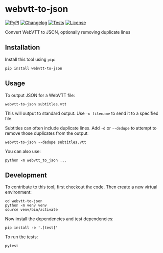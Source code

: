 # webvtt-to-json

[![PyPI](https://img.shields.io/pypi/v/webvtt-to-json.svg)](https://pypi.org/project/webvtt-to-json/)
[![Changelog](https://img.shields.io/github/v/release/simonw/webvtt-to-json?include_prereleases&label=changelog)](https://github.com/simonw/webvtt-to-json/releases)
[![Tests](https://github.com/simonw/webvtt-to-json/workflows/Test/badge.svg)](https://github.com/simonw/webvtt-to-json/actions?query=workflow%3ATest)
[![License](https://img.shields.io/badge/license-Apache%202.0-blue.svg)](https://github.com/simonw/webvtt-to-json/blob/master/LICENSE)

Convert WebVTT to JSON, optionally removing duplicate lines

## Installation

Install this tool using `pip`:

    pip install webvtt-to-json

## Usage

To output JSON for a WebVTT file:

    webvtt-to-json subtitles.vtt

This will output to standard output. Use `-o filename` to send it to a specified file.

Subtitles can often include duplicate lines. Add `-d` or `--dedupe` to attempt to remove those duplicates from the output:

    webvtt-to-json --dedupe subtitles.vtt

You can also use:

    python -m webvtt_to_json ...

## Development

To contribute to this tool, first checkout the code. Then create a new virtual environment:

    cd webvtt-to-json
    python -m venv venv
    source venv/bin/activate

Now install the dependencies and test dependencies:

    pip install -e '.[test]'

To run the tests:

    pytest
